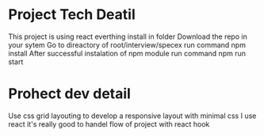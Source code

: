 # Project Tech Deatil
This project is using react everthing install in folder
 Download the repo in your sytem 
 Go to direactory of  root/interview/specex 
 run command npm install 
 After successful instalation of npm module run command npm run start
# Prohect dev detail
 Use css grid layouting to develop a responsive layout with minimal css
 I use react it's really good to handel flow of project with react hook
 



